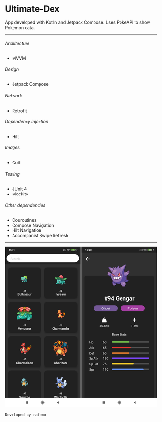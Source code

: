 # Ultimate-Dex
App developed with Kotlin and Jetpack Compose. Uses PokeAPI to show Pokemon data.

-------------------------------------------

###### Architecture
- MVVM

###### Design
- Jetpack Compose

###### Network
- Retrofit

###### Dependency injection
- Hilt

###### Images
- Coil

###### Testing
- JUnit 4
- Mockito

###### Other dependencies
- Couroutines
- Compose Navigation
- Hilt Navigation
- Accompanist Swipe Refresh

-------------------------------------------

<p align="middle" float="left">
  <img src="/img_1.png" width="250" />
  <img src="/img.png" width="250" />
</p>

```
Developed by rafemo
```
